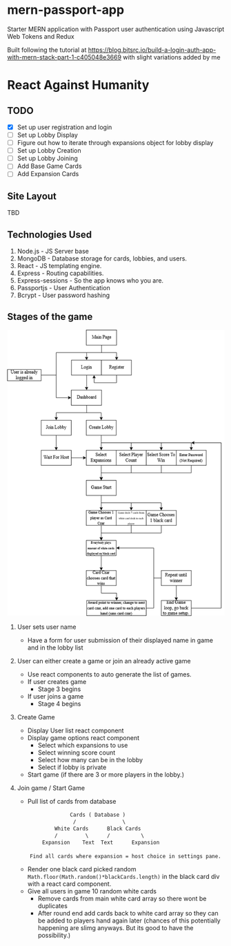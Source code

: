 # mern-passport-app
Starter MERN application with Passport user authentication using Javascript Web Tokens and Redux

Built following the tutorial at https://blog.bitsrc.io/build-a-login-auth-app-with-mern-stack-part-1-c405048e3669 with slight variations added by me

# React Against Humanity

## TODO
- [x] Set up user registration and login
- [ ] Set up Lobby Display
- [ ] Figure out how to iterate through expansions object for lobby display
- [ ] Set up Lobby Creation
- [ ] Set up Lobby Joining
- [ ] Add Base Game Cards
- [ ] Add Expansion Cards

## Site Layout

TBD

## Technologies Used

1. Node.js - JS Server base
2. MongoDB - Database storage for cards, lobbies, and users.
3. React - JS templating engine.
4. Express - Routing capabilities.
5. Express-sessions - So the app knows who you are.
6. Passportjs - User Authentication
7. Bcrypt - User password hashing

## Stages of the game
![See Flowchart.](flowchart.png)

1. User sets user name
    - Have a form for user submission of their displayed name in game and in the lobby list

2. User can either create a game or join an already active game
    - Use react components to auto generate the list of games.
    - If user creates game
        - Stage 3 begins
    - If user joins a game
        - Stage 4 begins

3. Create Game
    - Display User list react component
    - Display game options react component
        - Select which expansions to use
        - Select winning score count
        - Select how many can be in the lobby
        - Select if lobby is private
    - Start game (if there are 3 or more players in the lobby.)

4. Join game / Start Game
    - Pull list of cards from database
    ```
                     Cards ( Database )
                      /               \
                White Cards      Black Cards
                /         \      /          \
            Expansion    Text  Text      Expansion
    
        Find all cards where expansion = host choice in settings pane.
    ```
    - Render one black card picked random `Math.floor(Math.random()*blackCards.length)` in the black card div with a react card component.
    - Give all users in game 10 random white cards
      - Remove cards from main white card array so there wont be duplicates
      - After round end add cards back to white card array so they can be added to players hand again later (chances of this potentially happening are slimg anyways. But its good to have the possibility.)
